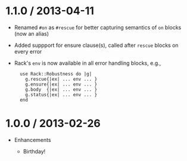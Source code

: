 # 1.1.0 / 2013-04-11

* Renamed `#on` as `#rescue` for better capturing semantics of `on` blocks (now an alias)
* Added suppport for ensure clause(s), called after `rescue` blocks on every error
* Rack's `env` is now available in all error handling blocks, e.g.,

        use Rack::Robustness do |g|
          g.rescue{|ex| ... env ... }
          g.ensure{|ex| ... env ... }
          g.body  {|ex| ... env ... }
          g.status{|ex| ... env ... }
        end

# 1.0.0 / 2013-02-26

* Enhancements

  * Birthday!
